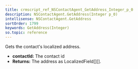 ```yaml
---
title: crmscript_ref_NSContactAgent_GetAddress_Integer_p_0
description: NSContactAgent.GetAddress(Integer p_0)
intellisense: NSContactAgent.GetAddress
sortOrder: 1799
keywords: GetAddress(Integer)
so.topic: reference
---
```



Gets the contact's localized address.



* **contactId:** The contact id
* **Returns:** The address as LocalizedField[][].


